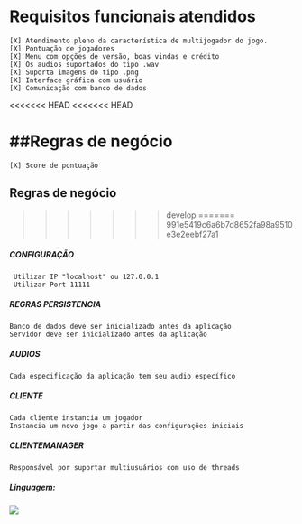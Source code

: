 # Requisitos funcionais atendidos

	[X] Atendimento pleno da característica de multijogador do jogo.
	[X] Pontuação de jogadores
	[X] Menu com opções de versão, boas vindas e crédito
	[X] Os audios suportados do tipo .wav
	[X] Suporta imagens do tipo .png
	[X] Interface gráfica com usuário
	[X] Comunicação com banco de dados
<<<<<<< HEAD
<<<<<<< HEAD

##Regras de negócio
=======
	[X] Score de pontuação

## Regras de negócio
>>>>>>> develop
=======
>>>>>>> 991e5419c6a6b7d8652fa98a9510e3e2eebf27a1

##### CONFIGURAÇÃO

	 Utilizar IP "localhost" ou 127.0.0.1
	 Utilizar Port 11111

##### REGRAS PERSISTENCIA

	Banco de dados deve ser inicializado antes da aplicação
	Servidor deve ser inicializado antes da aplicação

##### AUDIOS

	Cada especificação da aplicação tem seu audio específico

##### CLIENTE

	Cada cliente instancia um jogador
	Instancia um novo jogo a partir das configurações iniciais

##### CLIENTEMANAGER

	Responsável por suportar multiusuários com uso de threads


##### Linguagem:

<img src="https://img.shields.io/static/v1?label=JAVA&message=linguagem&color=blue&style=for-the-badge&logo=JAVA"/>
